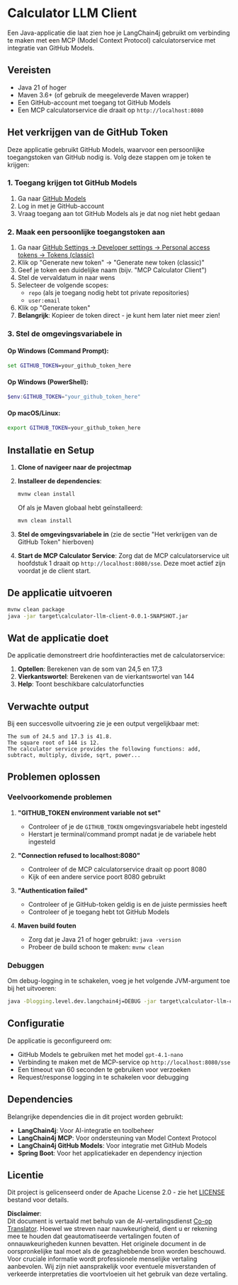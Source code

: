 <!--
CO_OP_TRANSLATOR_METADATA:
{
  "original_hash": "ac2459c0d5cc823922e3d9240a95028c",
  "translation_date": "2025-07-13T19:11:06+00:00",
  "source_file": "03-GettingStarted/03-llm-client/solution/java/README.md",
  "language_code": "nl"
}
-->
# Calculator LLM Client

Een Java-applicatie die laat zien hoe je LangChain4j gebruikt om verbinding te maken met een MCP (Model Context Protocol) calculatorservice met integratie van GitHub Models.

## Vereisten

- Java 21 of hoger
- Maven 3.6+ (of gebruik de meegeleverde Maven wrapper)
- Een GitHub-account met toegang tot GitHub Models
- Een MCP calculatorservice die draait op `http://localhost:8080`

## Het verkrijgen van de GitHub Token

Deze applicatie gebruikt GitHub Models, waarvoor een persoonlijke toegangstoken van GitHub nodig is. Volg deze stappen om je token te krijgen:

### 1. Toegang krijgen tot GitHub Models
1. Ga naar [GitHub Models](https://github.com/marketplace/models)
2. Log in met je GitHub-account
3. Vraag toegang aan tot GitHub Models als je dat nog niet hebt gedaan

### 2. Maak een persoonlijke toegangstoken aan
1. Ga naar [GitHub Settings → Developer settings → Personal access tokens → Tokens (classic)](https://github.com/settings/tokens)
2. Klik op "Generate new token" → "Generate new token (classic)"
3. Geef je token een duidelijke naam (bijv. "MCP Calculator Client")
4. Stel de vervaldatum in naar wens
5. Selecteer de volgende scopes:
   - `repo` (als je toegang nodig hebt tot private repositories)
   - `user:email`
6. Klik op "Generate token"
7. **Belangrijk**: Kopieer de token direct - je kunt hem later niet meer zien!

### 3. Stel de omgevingsvariabele in

#### Op Windows (Command Prompt):
```cmd
set GITHUB_TOKEN=your_github_token_here
```

#### Op Windows (PowerShell):
```powershell
$env:GITHUB_TOKEN="your_github_token_here"
```

#### Op macOS/Linux:
```bash
export GITHUB_TOKEN=your_github_token_here
```

## Installatie en Setup

1. **Clone of navigeer naar de projectmap**

2. **Installeer de dependencies**:
   ```cmd
   mvnw clean install
   ```
   Of als je Maven globaal hebt geïnstalleerd:
   ```cmd
   mvn clean install
   ```

3. **Stel de omgevingsvariabele in** (zie de sectie "Het verkrijgen van de GitHub Token" hierboven)

4. **Start de MCP Calculator Service**:
   Zorg dat de MCP calculatorservice uit hoofdstuk 1 draait op `http://localhost:8080/sse`. Deze moet actief zijn voordat je de client start.

## De applicatie uitvoeren

```cmd
mvnw clean package
java -jar target\calculator-llm-client-0.0.1-SNAPSHOT.jar
```

## Wat de applicatie doet

De applicatie demonstreert drie hoofdinteracties met de calculatorservice:

1. **Optellen**: Berekenen van de som van 24,5 en 17,3
2. **Vierkantswortel**: Berekenen van de vierkantswortel van 144
3. **Help**: Toont beschikbare calculatorfuncties

## Verwachte output

Bij een succesvolle uitvoering zie je een output vergelijkbaar met:

```
The sum of 24.5 and 17.3 is 41.8.
The square root of 144 is 12.
The calculator service provides the following functions: add, subtract, multiply, divide, sqrt, power...
```

## Problemen oplossen

### Veelvoorkomende problemen

1. **"GITHUB_TOKEN environment variable not set"**
   - Controleer of je de `GITHUB_TOKEN` omgevingsvariabele hebt ingesteld
   - Herstart je terminal/command prompt nadat je de variabele hebt ingesteld

2. **"Connection refused to localhost:8080"**
   - Controleer of de MCP calculatorservice draait op poort 8080
   - Kijk of een andere service poort 8080 gebruikt

3. **"Authentication failed"**
   - Controleer of je GitHub-token geldig is en de juiste permissies heeft
   - Controleer of je toegang hebt tot GitHub Models

4. **Maven build fouten**
   - Zorg dat je Java 21 of hoger gebruikt: `java -version`
   - Probeer de build schoon te maken: `mvnw clean`

### Debuggen

Om debug-logging in te schakelen, voeg je het volgende JVM-argument toe bij het uitvoeren:
```cmd
java -Dlogging.level.dev.langchain4j=DEBUG -jar target\calculator-llm-client-0.0.1-SNAPSHOT.jar
```

## Configuratie

De applicatie is geconfigureerd om:
- GitHub Models te gebruiken met het model `gpt-4.1-nano`
- Verbinding te maken met de MCP-service op `http://localhost:8080/sse`
- Een timeout van 60 seconden te gebruiken voor verzoeken
- Request/response logging in te schakelen voor debugging

## Dependencies

Belangrijke dependencies die in dit project worden gebruikt:
- **LangChain4j**: Voor AI-integratie en toolbeheer
- **LangChain4j MCP**: Voor ondersteuning van Model Context Protocol
- **LangChain4j GitHub Models**: Voor integratie met GitHub Models
- **Spring Boot**: Voor het applicatiekader en dependency injection

## Licentie

Dit project is gelicenseerd onder de Apache License 2.0 - zie het [LICENSE](../../../../../../03-GettingStarted/03-llm-client/solution/java/LICENSE) bestand voor details.

**Disclaimer**:  
Dit document is vertaald met behulp van de AI-vertalingsdienst [Co-op Translator](https://github.com/Azure/co-op-translator). Hoewel we streven naar nauwkeurigheid, dient u er rekening mee te houden dat geautomatiseerde vertalingen fouten of onnauwkeurigheden kunnen bevatten. Het originele document in de oorspronkelijke taal moet als de gezaghebbende bron worden beschouwd. Voor cruciale informatie wordt professionele menselijke vertaling aanbevolen. Wij zijn niet aansprakelijk voor eventuele misverstanden of verkeerde interpretaties die voortvloeien uit het gebruik van deze vertaling.